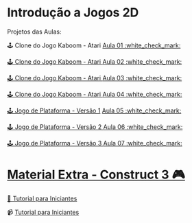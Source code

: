 # Introdução a Jogos 2D
Projetos das Aulas:
<p> 🕹️ Clone do Jogo Kaboom - Atari </a> <a href="https://github.com/tatycalixto/introducao-jogos-2d/tree/main/Aula%2001"> Aula 01 :white_check_mark: </p>
<p> 🕹️ Clone do Jogo Kaboom - Atari </a> <a href="https://github.com/tatycalixto/introducao-jogos-2d/tree/main/Aula%2002"> Aula 02 :white_check_mark: </p>
<p> 🕹️ Clone do Jogo Kaboom - Atari </a> <a href="https://github.com/tatycalixto/introducao-jogos-2d/tree/main/Aula%2003"> Aula 03 :white_check_mark: </p>
<p> 🕹️ Clone do Jogo Kaboom - Atari </a> <a href="https://github.com/tatycalixto/introducao-jogos-2d/tree/main/Aula%2004"> Aula 04 :white_check_mark: </p>
<p> 🕹️ Jogo de Plataforma - Versão 1</a> <a href="https://github.com/tatycalixto/introducao-jogos-2d/tree/main/Aula%2005"> Aula 05 :white_check_mark: </p>
<p> 🕹️ Jogo de Plataforma  - Versão 2 </a> <a href="https://github.com/tatycalixto/introducao-jogos-2d/tree/main/Aula%2006"> Aula 06 :white_check_mark: </p>
<p> 🕹️ Jogo de Plataforma  - Versão 3 </a> <a href="https://github.com/tatycalixto/introducao-jogos-2d/tree/main/Aula%2007"> Aula 07 :white_check_mark: </p>

# Material  Extra  -  Construct 3 🎮
<p> 🔗 <a href="https://www.construct.net/en/tutorials?flang=34"> Tutorial para Iniciantes </a> </p>
<p> 📹 <a href="https://www.youtube.com/watch?v=D3ks4RzNjAU&list=PL48hU0ME3cJ-dTle-YB7sdq5i2C1PioEx""> Tutorial para Iniciantes  </a> </p>
